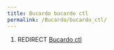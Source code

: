```yaml
---
title: Bucardo bucardo ctl
permalink: /Bucardo/bucardo_ctl/
---
```


1.  REDIRECT [Bucardo ctl](/Bucardo_ctl "wikilink")

